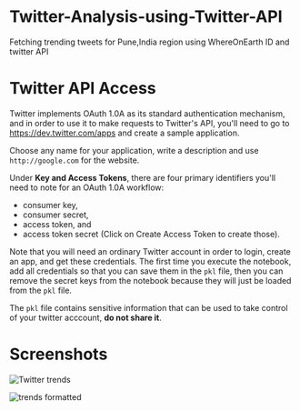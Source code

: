 # Twitter-Analysis-using-Twitter-API
Fetching trending tweets for Pune,India region using WhereOnEarth ID and twitter API

# Twitter API Access

Twitter implements OAuth 1.0A as its standard authentication mechanism, and in order to use it to make requests to Twitter's API, you'll need to go to https://dev.twitter.com/apps and create a sample application.

Choose any name for your application, write a description and use `http://google.com` for the website.

Under **Key and Access Tokens**, there are four primary identifiers you'll need to note for an OAuth 1.0A workflow: 
* consumer key, 
* consumer secret, 
* access token, and 
* access token secret (Click on Create Access Token to create those).

Note that you will need an ordinary Twitter account in order to login, create an app, and get these credentials.
The first time you execute the notebook, add all credentials so that you can save them in the `pkl` file, then you can remove the secret keys from the notebook because they will just be loaded from the `pkl` file.

The `pkl` file contains sensitive information that can be used to take control of your twitter acccount, **do not share it**.

# Screenshots
![Twitter trends](https://user-images.githubusercontent.com/47148773/55680868-131c2700-593d-11e9-8392-dc65a5134211.JPG)

![trends formatted](https://user-images.githubusercontent.com/47148773/55680881-43fc5c00-593d-11e9-8570-77671f80c27d.JPG)
